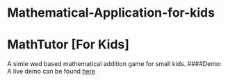 # Mathematical-Application-for-kids

MathTutor [For Kids]
====================
A simle wed based mathematical addition game for small kids. 
####Demo:  
A live demo can be found [here](http://itsmnsi.000webhostapp.com/mathapp) 
